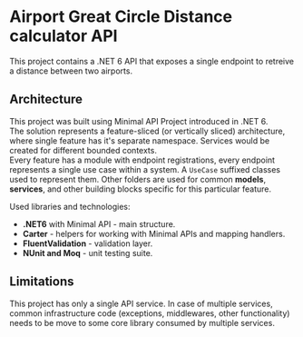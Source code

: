 # Airport Great Circle Distance calculator API
This project contains a .NET 6 API that exposes a single endpoint to retreive a distance between two airports.

## Architecture
This project was built using Minimal API Project introduced in .NET 6.  
The solution represents a feature-sliced (or vertically sliced) architecture, where single feature has it's separate namespace. Services would be created for different bounded contexts.  
Every feature has a module with endpoint registrations, every endpoint represents a single use case within a system. A `UseCase` suffixed classes used to represent them.
Other folders are used for common **models**, **services**, and other building blocks specific for this particular feature.

Used libraries and technologies:
- **.NET6** with Minimal API - main structure.
- **Carter** - helpers for working with Minimal APIs and mapping handlers.
- **FluentValidation** - validation layer.
- **NUnit and Moq** - unit testing suite.


## Limitations
This project has only a single API service. In case of multiple services, common infrastructure code (exceptions, middlewares, other functionality) needs to be move to some core library consumed by multiple services.

